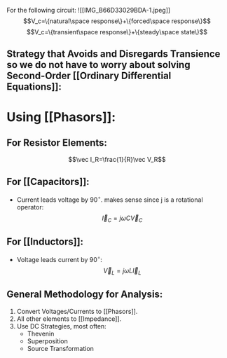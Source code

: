 For the following circuit:
![[IMG_B66D33029BDA-1.jpeg]]
$$V_c=\{natural\space response\}+\{forced\space response\}$$
$$V_c=\{transient\space response\}+\{steady\space state\}$$
## Strategy that Avoids and Disregards Transience so we do not have to worry about solving Second-Order [[Ordinary Differential Equations]]:

# Using [[Phasors]]:
## For Resistor Elements:
$$\vec I_R=\frac{1}{R}\vec V_R$$
## For [[Capacitors]]:
- Current leads voltage by $90^\circ$. makes sense since j is a rotational operator:
$$\vec I_C=j\omega C\vec V_C$$
## For [[Inductors]]:
- Voltage leads current by $90^\circ$:
$$\vec V_L=j\omega L\vec I_L$$
## General Methodology for Analysis:
1. Convert Voltages/Currents to [[Phasors]].
2. All other elements to [[Impedance]].
3. Use DC Strategies, most often:
	- Thevenin
	- Superposition
	- Source Transformation